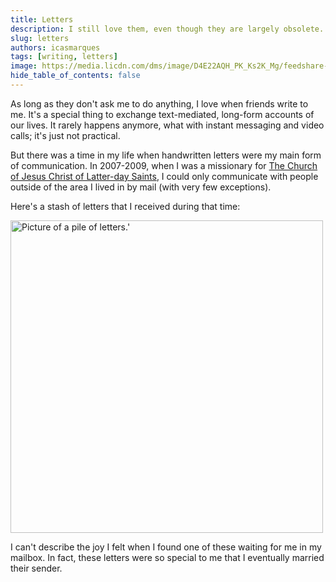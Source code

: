 ```yaml
---
title: Letters
description: I still love them, even though they are largely obsolete.
slug: letters
authors: icasmarques
tags: [writing, letters]
image: https://media.licdn.com/dms/image/D4E22AQH_PK_Ks2K_Mg/feedshare-shrink_800/0/1713372461083?e=1717027200&v=beta&t=J7A0YcU9oFOuDy00kCT4SZ4mF6oCIL85VtC8DHSCjoI
hide_table_of_contents: false
---
```


As long as they don't ask me to do anything, I love when friends write to me. It's a special thing to exchange text-mediated, long-form accounts of our lives. It rarely happens anymore, what with instant messaging and video calls; it's just not practical.

But there was a time in my life when handwritten letters were my main form of communication. In 2007-2009, when I was a missionary for [The Church of Jesus Christ of Latter-day Saints](https://www.churchofjesuschrist.org/), I could only communicate with people outside of the area I lived in by mail (with very few exceptions).

Here's a stash of letters that I received during that time:

<img src="https://media.licdn.com/dms/image/D4E22AQH_PK_Ks2K_Mg/feedshare-shrink_800/0/1713372461083?e=1717027200&v=beta&t=J7A0YcU9oFOuDy00kCT4SZ4mF6oCIL85VtC8DHSCjoI" alt= "Picture of a pile of letters.'" width="500" height ="auto"></img>

I can't describe the joy I felt when I found one of these waiting for me in my mailbox. In fact, these letters were so special to me that I eventually married their sender.
